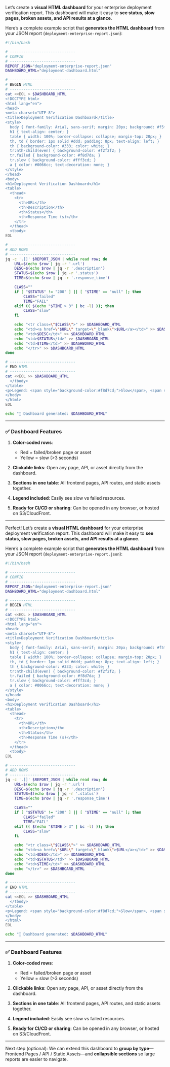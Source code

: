 Let’s create a **visual HTML dashboard** for your enterprise deployment verification report. This dashboard will make it easy to **see status, slow pages, broken assets, and API results at a glance**.

Here’s a complete example script that **generates the HTML dashboard** from your JSON report (`deployment-enterprise-report.json`):

```bash
#!/bin/bash

# -----------------------------
# CONFIG
# -----------------------------
REPORT_JSON="deployment-enterprise-report.json"
DASHBOARD_HTML="deployment-dashboard.html"

# -----------------------------
# BEGIN HTML
# -----------------------------
cat <<EOL > $DASHBOARD_HTML
<!DOCTYPE html>
<html lang="en">
<head>
<meta charset="UTF-8">
<title>Deployment Verification Dashboard</title>
<style>
  body { font-family: Arial, sans-serif; margin: 20px; background: #f5f5f5; }
  h1 { text-align: center; }
  table { width: 100%; border-collapse: collapse; margin-top: 20px; }
  th, td { border: 1px solid #ddd; padding: 8px; text-align: left; }
  th { background-color: #333; color: white; }
  tr:nth-child(even) { background-color: #f2f2f2; }
  tr.failed { background-color: #f8d7da; }
  tr.slow { background-color: #fff3cd; }
  a { color: #0066cc; text-decoration: none; }
</style>
</head>
<body>
<h1>Deployment Verification Dashboard</h1>
<table>
  <thead>
    <tr>
      <th>URL</th>
      <th>Description</th>
      <th>Status</th>
      <th>Response Time (s)</th>
    </tr>
  </thead>
  <tbody>
EOL

# -----------------------------
# ADD ROWS
# -----------------------------
jq -c '.[]' $REPORT_JSON | while read row; do
    URL=$(echo $row | jq -r '.url')
    DESC=$(echo $row | jq -r '.description')
    STATUS=$(echo $row | jq -r '.status')
    TIME=$(echo $row | jq -r '.response_time')

    CLASS=""
    if [ "$STATUS" != "200" ] || [ "$TIME" == "null" ]; then
        CLASS="failed"
        TIME="FAIL"
    elif (( $(echo "$TIME > 3" | bc -l) )); then
        CLASS="slow"
    fi

    echo "<tr class=\"$CLASS\">" >> $DASHBOARD_HTML
    echo "<td><a href=\"$URL\" target=\"_blank\">$URL</a></td>" >> $DASHBOARD_HTML
    echo "<td>$DESC</td>" >> $DASHBOARD_HTML
    echo "<td>$STATUS</td>" >> $DASHBOARD_HTML
    echo "<td>$TIME</td>" >> $DASHBOARD_HTML
    echo "</tr>" >> $DASHBOARD_HTML
done

# -----------------------------
# END HTML
# -----------------------------
cat <<EOL >> $DASHBOARD_HTML
  </tbody>
</table>
<p>Legend: <span style="background-color:#f8d7cd;">Slow</span>, <span style="background-color:#f8d7da;">Failed</span></p>
</body>
</html>
EOL

echo "🎉 Dashboard generated: $DASHBOARD_HTML"
```

---

### ✅ Dashboard Features

1. **Color-coded rows**:

   * Red = failed/broken page or asset
   * Yellow = slow (>3 seconds)

2. **Clickable links**: Open any page, API, or asset directly from the dashboard.

3. **Sections in one table**: All frontend pages, API routes, and static assets together.

4. **Legend included**: Easily see slow vs failed resources.

5. **Ready for CI/CD or sharing**: Can be opened in any browser, or hosted on S3/CloudFront.

---


Perfect! Let’s create a **visual HTML dashboard** for your enterprise deployment verification report. This dashboard will make it easy to **see status, slow pages, broken assets, and API results at a glance**.

Here’s a complete example script that **generates the HTML dashboard** from your JSON report (`deployment-enterprise-report.json`):

```bash
#!/bin/bash

# -----------------------------
# CONFIG
# -----------------------------
REPORT_JSON="deployment-enterprise-report.json"
DASHBOARD_HTML="deployment-dashboard.html"

# -----------------------------
# BEGIN HTML
# -----------------------------
cat <<EOL > $DASHBOARD_HTML
<!DOCTYPE html>
<html lang="en">
<head>
<meta charset="UTF-8">
<title>Deployment Verification Dashboard</title>
<style>
  body { font-family: Arial, sans-serif; margin: 20px; background: #f5f5f5; }
  h1 { text-align: center; }
  table { width: 100%; border-collapse: collapse; margin-top: 20px; }
  th, td { border: 1px solid #ddd; padding: 8px; text-align: left; }
  th { background-color: #333; color: white; }
  tr:nth-child(even) { background-color: #f2f2f2; }
  tr.failed { background-color: #f8d7da; }
  tr.slow { background-color: #fff3cd; }
  a { color: #0066cc; text-decoration: none; }
</style>
</head>
<body>
<h1>Deployment Verification Dashboard</h1>
<table>
  <thead>
    <tr>
      <th>URL</th>
      <th>Description</th>
      <th>Status</th>
      <th>Response Time (s)</th>
    </tr>
  </thead>
  <tbody>
EOL

# -----------------------------
# ADD ROWS
# -----------------------------
jq -c '.[]' $REPORT_JSON | while read row; do
    URL=$(echo $row | jq -r '.url')
    DESC=$(echo $row | jq -r '.description')
    STATUS=$(echo $row | jq -r '.status')
    TIME=$(echo $row | jq -r '.response_time')

    CLASS=""
    if [ "$STATUS" != "200" ] || [ "$TIME" == "null" ]; then
        CLASS="failed"
        TIME="FAIL"
    elif (( $(echo "$TIME > 3" | bc -l) )); then
        CLASS="slow"
    fi

    echo "<tr class=\"$CLASS\">" >> $DASHBOARD_HTML
    echo "<td><a href=\"$URL\" target=\"_blank\">$URL</a></td>" >> $DASHBOARD_HTML
    echo "<td>$DESC</td>" >> $DASHBOARD_HTML
    echo "<td>$STATUS</td>" >> $DASHBOARD_HTML
    echo "<td>$TIME</td>" >> $DASHBOARD_HTML
    echo "</tr>" >> $DASHBOARD_HTML
done

# -----------------------------
# END HTML
# -----------------------------
cat <<EOL >> $DASHBOARD_HTML
  </tbody>
</table>
<p>Legend: <span style="background-color:#f8d7cd;">Slow</span>, <span style="background-color:#f8d7da;">Failed</span></p>
</body>
</html>
EOL

echo "🎉 Dashboard generated: $DASHBOARD_HTML"
```

---

### ✅ Dashboard Features

1. **Color-coded rows**:

   * Red = failed/broken page or asset
   * Yellow = slow (>3 seconds)

2. **Clickable links**: Open any page, API, or asset directly from the dashboard.

3. **Sections in one table**: All frontend pages, API routes, and static assets together.

4. **Legend included**: Easily see slow vs failed resources.

5. **Ready for CI/CD or sharing**: Can be opened in any browser, or hosted on S3/CloudFront.

---

Next step (optional): We can extend this dashboard to **group by type**—Frontend Pages / API / Static Assets—and **collapsible sections** so large reports are easier to navigate.


